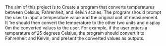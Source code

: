 The aim of this project is to 
Create a program that converts
temperatures between Celsius,
Fahrenheit, and Kelvin scales. The
program should prompt the user to
input a temperature value and the
original unit of measurement. It
1re should then convert the temperature
to the other two units and display
0m the converted values to the user. For
example, if the user enters a
temperature of 25 degrees Celsius,
the program should convert it to
Fahrenheit and Kelvin, and present
the converted values as outputs.
